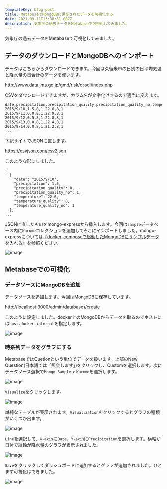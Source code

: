 ```yaml
---
templateKey: blog-post
title: MetabaseでMongoDBに保存されたデータを可視化する
date: 2021-09-11T13:38:51.087Z
description: 気象庁の過去データをMetabaseで可視化してみました。
---
```

気象庁の過去データをMetabaseで可視化してみました。

## データのダウンロードとMongoDBへのインポート

データはこちらからダウンロードできます。今回は久留米市の日別の日平均気温と降水量の日合計のデータを使います。

http://www.data.jma.go.jp/gmd/risk/obsdl/index.php

CSVをダウンロードできますが、カラム名が文字化けするので適当に変えます。

```
date,precipitation,precipitation_quality,precipitation_quality_no,temperature,temperature_quality,temperature_quality_no
2015/9/10,1.5,8,1,22.6,8,1
2015/9/11,0.0,8,1,22.9,8,1
2015/9/12,0.5,8,1,22.8,8,1
2015/9/13,0.0,8,1,22.4,8,1
2015/9/14,0.0,8,1,21.2,8,1
...
```

下記サイトでJSONに直します。

https://csvjson.com/csv2json

このような形にしました。

```
[
  {
    "date": "2015/9/10",
    "precipitation": 1.5,
    "precipitation_quality": 8,
    "precipitation_quality_no": 1,
    "temperature": 22.6,
    "temperature_quality": 8,
    "temperature_quality_no": 1
  },
...
```

JSONに直したものをmongo-expressから挿入します。今回は`sample`データベース内に`Kurume`コレクションを追加してそこにインポートしました。mongo-expressについては[『docker-composeで起動したMongoDBにサンプルデータを入れる』](https://kwst.site/202108145552/)を参照ください。

![image](https://user-images.githubusercontent.com/1194571/132949994-60838261-4f10-421e-b8fe-48001c10d866.png)

## Metabaseでの可視化

### データソースにMongoDBを追加

データソースを追加します。今回はMongoDBに保存しています。

http://localhost:3000/admin/databases/create

このように設定しました。docker上のMongoDBからデータを取るのでホストには`host.docker.internal`を指定します。

![image](https://user-images.githubusercontent.com/1194571/132950953-bab51065-6968-4bd7-ab39-4a6f9689f9f0.png)

### 時系列データをグラフにする

MetabaseではQuetionという単位でデータを扱います。上部のNew Question(日本語では「照会します」)をクリックし、Customを選択します。次にデータソース選択で`Mongo Sample` > `Kurume`を選択します。

![image](https://user-images.githubusercontent.com/1194571/132951225-a62f01a4-c3f6-4756-af7c-c478c980efdd.png)

`Visualize`をクリックします。

![image](https://user-images.githubusercontent.com/1194571/132951286-ea38ca73-af52-4f14-8423-5cacbd918d6b.png)

単純なテーブルが表示されます。`Visualization`をクリックするとグラフの種類がいくつか出ます。

![image](https://user-images.githubusercontent.com/1194571/132951294-856d4b7a-f520-49df-b229-2f456dfdec8b.png)

`Line`を選択して、`X-axis`に`Date`、`Y-axis`に`Precipitation`を選択します。横軸が日付で縦軸が降水量のグラフが表示されました。

![image](https://user-images.githubusercontent.com/1194571/132951312-4b3bdd63-176b-458e-a05f-dfd44820578f.png)

`Save`をクリックしてダッシュボードに追加するとグラフが追加されました。ひとまず可視化はできました。

![image](https://user-images.githubusercontent.com/1194571/132951565-c57dbec1-d366-482b-8d82-ad262f0140e1.png)
